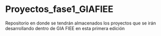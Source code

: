 # Proyectos_fase1_GIAFIEE
Repositorio en donde se tendrán almacenados los proyectos que se irán desarrollando dentro de GIA FIEE en esta primera edición 
